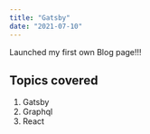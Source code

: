 ```yaml
---
title: "Gatsby"
date: "2021-07-10"
---
```


Launched my first own Blog page!!!

## Topics covered
1. Gatsby
2. Graphql
3. React